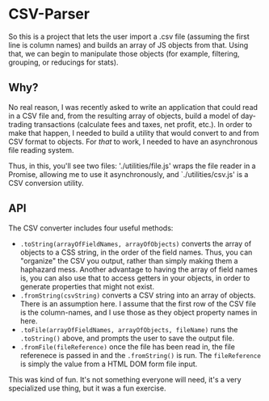 # CSV-Parser

So this is a project that lets the user import a .csv file (assuming the first line is column names) and builds an array of JS objects from that. Using that, we can begin to manipulate those objects (for example, filtering, grouping, or reducings for stats).

## Why? 

No real reason, I was recently asked to write an application that could read in a CSV file and, from the resulting array of objects, build a model of day-trading transactions (calculate fees and taxes, net profit, etc.). In order to make that happen, I needed to build a utility that would convert to and from CSV format to objects. For *that* to work, I needed to have an asynchronous file reading system.

Thus, in this, you'll see two files: './utilities/file.js' wraps the file reader in a Promise, allowing me to use it asynchronously, and `./utilities/csv.js' is a CSV conversion utility. 

## API
The CSV converter includes four useful methods:

* `.toString(arrayOfFieldNames, arrayOfObjects)` converts the array of objects to a CSS string, in the order of the field names. Thus, you can "organize" the CSV you output, rather than simply making them a haphazard mess. Another advantage to having the array of field names is, you can also use that to access getters in your objects, in order to generate properties that might not exist.
* `.fromString(csvString)` converts a CSV string into an array of objects. There is an assumption here. I assume that the first row of the CSV file is the column-names, and I use those as they object property names in here.
* `.toFile(arrayOfFieldNames, arrayOfObjects, fileName)` runs the `.toString()` above, and prompts the user to save the output file.
* `.fromFile(fileReference)` once the file has been read in, the file referenece is passed in and the `.fromString()` is run. The `fileReference` is simply the value from a HTML DOM form file input.

This was kind of fun. It's not something everyone will need, it's a very specialized use thing, but it was a fun exercise.